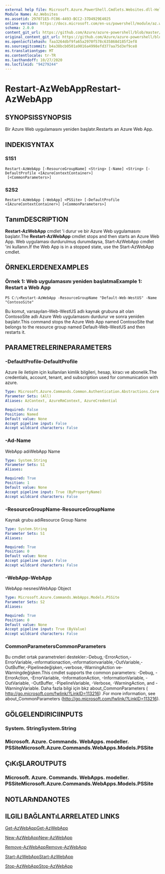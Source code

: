 ```yaml
---
external help file: Microsoft.Azure.PowerShell.Cmdlets.Websites.dll-Help.xml
Module Name: Az.Websites
ms.assetid: 297071E5-FC06-4493-BCC2-37D4929E4025
online version: https://docs.microsoft.com/en-us/powershell/module/az.websites/restart-azwebapp
schema: 2.0.0
content_git_url: https://github.com/Azure/azure-powershell/blob/master/src/Websites/Websites/help/Restart-AzWebApp.md
original_content_git_url: https://github.com/Azure/azure-powershell/blob/master/src/Websites/Websites/help/Restart-AzWebApp.md
ms.openlocfilehash: faa3264dbf9fa65a2970f578c635868d185f2ef8
ms.sourcegitcommit: b4a38bcb0501a9016a4998efd377aa75d3ef9ce8
ms.translationtype: MT
ms.contentlocale: tr-TR
ms.lasthandoff: 10/27/2020
ms.locfileid: "94279244"
---
```

# <span data-ttu-id="cc50c-101">Restart-AzWebApp</span><span class="sxs-lookup"><span data-stu-id="cc50c-101">Restart-AzWebApp</span></span>

## <span data-ttu-id="cc50c-102">SYNOPSIS</span><span class="sxs-lookup"><span data-stu-id="cc50c-102">SYNOPSIS</span></span>
<span data-ttu-id="cc50c-103">Bir Azure Web uygulamasını yeniden başlatır.</span><span class="sxs-lookup"><span data-stu-id="cc50c-103">Restarts an Azure Web App.</span></span>

## <span data-ttu-id="cc50c-104">INDEKI</span><span class="sxs-lookup"><span data-stu-id="cc50c-104">SYNTAX</span></span>

### <span data-ttu-id="cc50c-105">S1</span><span class="sxs-lookup"><span data-stu-id="cc50c-105">S1</span></span>
```
Restart-AzWebApp [-ResourceGroupName] <String> [-Name] <String> [-DefaultProfile <IAzureContextContainer>]
 [<CommonParameters>]
```

### <span data-ttu-id="cc50c-106">S2</span><span class="sxs-lookup"><span data-stu-id="cc50c-106">S2</span></span>
```
Restart-AzWebApp [-WebApp] <PSSite> [-DefaultProfile <IAzureContextContainer>] [<CommonParameters>]
```

## <span data-ttu-id="cc50c-107">Tanım</span><span class="sxs-lookup"><span data-stu-id="cc50c-107">DESCRIPTION</span></span>
<span data-ttu-id="cc50c-108">**Restart-AzWebApp** cmdlet 'i durur ve bir Azure Web uygulamasını başlatır.</span><span class="sxs-lookup"><span data-stu-id="cc50c-108">The **Restart-AzWebApp** cmdlet stops and then starts an Azure Web App.</span></span>
<span data-ttu-id="cc50c-109">Web uygulaması durdurulmuş durumdaysa, Start-AzWebApp cmdlet 'ini kullanın.</span><span class="sxs-lookup"><span data-stu-id="cc50c-109">If the Web App is in a stopped state, use the Start-AzWebApp cmdlet.</span></span>

## <span data-ttu-id="cc50c-110">ÖRNEKLERDEN</span><span class="sxs-lookup"><span data-stu-id="cc50c-110">EXAMPLES</span></span>

### <span data-ttu-id="cc50c-111">Örnek 1: Web uygulamasını yeniden başlatma</span><span class="sxs-lookup"><span data-stu-id="cc50c-111">Example 1: Restart a Web App</span></span>
```
PS C:\>Restart-AzWebApp -ResourceGroupName "Default-Web-WestUS" -Name "ContosoSite"
```

<span data-ttu-id="cc50c-112">Bu komut, varsayılan-Web-WestUS adlı kaynak grubuna ait olan ContosoSite adlı Azure Web uygulamasını durdurur ve sonra yeniden başlatır.</span><span class="sxs-lookup"><span data-stu-id="cc50c-112">This command stops the Azure Web App named ContosoSite that belongs to the resource group named Default-Web-WestUS and then restarts it.</span></span>

## <span data-ttu-id="cc50c-113">PARAMETRELERINE</span><span class="sxs-lookup"><span data-stu-id="cc50c-113">PARAMETERS</span></span>

### <span data-ttu-id="cc50c-114">-DefaultProfile</span><span class="sxs-lookup"><span data-stu-id="cc50c-114">-DefaultProfile</span></span>
<span data-ttu-id="cc50c-115">Azure ile iletişim için kullanılan kimlik bilgileri, hesap, kiracı ve abonelik.</span><span class="sxs-lookup"><span data-stu-id="cc50c-115">The credentials, account, tenant, and subscription used for communication with azure.</span></span>

```yaml
Type: Microsoft.Azure.Commands.Common.Authentication.Abstractions.Core.IAzureContextContainer
Parameter Sets: (All)
Aliases: AzContext, AzureRmContext, AzureCredential

Required: False
Position: Named
Default value: None
Accept pipeline input: False
Accept wildcard characters: False
```

### <span data-ttu-id="cc50c-116">-Ad</span><span class="sxs-lookup"><span data-stu-id="cc50c-116">-Name</span></span>
<span data-ttu-id="cc50c-117">WebApp adı</span><span class="sxs-lookup"><span data-stu-id="cc50c-117">WebApp Name</span></span>

```yaml
Type: System.String
Parameter Sets: S1
Aliases:

Required: True
Position: 1
Default value: None
Accept pipeline input: True (ByPropertyName)
Accept wildcard characters: False
```

### <span data-ttu-id="cc50c-118">-ResourceGroupName</span><span class="sxs-lookup"><span data-stu-id="cc50c-118">-ResourceGroupName</span></span>
<span data-ttu-id="cc50c-119">Kaynak grubu adı</span><span class="sxs-lookup"><span data-stu-id="cc50c-119">Resource Group Name</span></span>

```yaml
Type: System.String
Parameter Sets: S1
Aliases:

Required: True
Position: 0
Default value: None
Accept pipeline input: False
Accept wildcard characters: False
```

### <span data-ttu-id="cc50c-120">-WebApp</span><span class="sxs-lookup"><span data-stu-id="cc50c-120">-WebApp</span></span>
<span data-ttu-id="cc50c-121">WebApp nesnesi</span><span class="sxs-lookup"><span data-stu-id="cc50c-121">WebApp Object</span></span>

```yaml
Type: Microsoft.Azure.Commands.WebApps.Models.PSSite
Parameter Sets: S2
Aliases:

Required: True
Position: 0
Default value: None
Accept pipeline input: True (ByValue)
Accept wildcard characters: False
```

### <span data-ttu-id="cc50c-122">CommonParameters</span><span class="sxs-lookup"><span data-stu-id="cc50c-122">CommonParameters</span></span>
<span data-ttu-id="cc50c-123">Bu cmdlet ortak parametreleri destekler:-Debug,-ErrorAction,-ErrorVariable,-ınformationaction,-ınformationvariable,-OutVariable,-OutBuffer,-Pipelinedeğişken,-verbose,-WarningAction ve-Warningdeğişken.</span><span class="sxs-lookup"><span data-stu-id="cc50c-123">This cmdlet supports the common parameters: -Debug, -ErrorAction, -ErrorVariable, -InformationAction, -InformationVariable, -OutVariable, -OutBuffer, -PipelineVariable, -Verbose, -WarningAction, and -WarningVariable.</span></span> <span data-ttu-id="cc50c-124">Daha fazla bilgi için bkz about_CommonParameters ( http://go.microsoft.com/fwlink/?LinkID=113216) .</span><span class="sxs-lookup"><span data-stu-id="cc50c-124">For more information, see about_CommonParameters (http://go.microsoft.com/fwlink/?LinkID=113216).</span></span>

## <span data-ttu-id="cc50c-125">GÖLGELENDIRICI</span><span class="sxs-lookup"><span data-stu-id="cc50c-125">INPUTS</span></span>

### <span data-ttu-id="cc50c-126">System. String</span><span class="sxs-lookup"><span data-stu-id="cc50c-126">System.String</span></span>

### <span data-ttu-id="cc50c-127">Microsoft. Azure. Commands. WebApps. modeller. PSSite</span><span class="sxs-lookup"><span data-stu-id="cc50c-127">Microsoft.Azure.Commands.WebApps.Models.PSSite</span></span>

## <span data-ttu-id="cc50c-128">ÇıKıŞLAR</span><span class="sxs-lookup"><span data-stu-id="cc50c-128">OUTPUTS</span></span>

### <span data-ttu-id="cc50c-129">Microsoft. Azure. Commands. WebApps. modeller. PSSite</span><span class="sxs-lookup"><span data-stu-id="cc50c-129">Microsoft.Azure.Commands.WebApps.Models.PSSite</span></span>

## <span data-ttu-id="cc50c-130">NOTLARıNDA</span><span class="sxs-lookup"><span data-stu-id="cc50c-130">NOTES</span></span>

## <span data-ttu-id="cc50c-131">ILGILI BAĞLANTıLAR</span><span class="sxs-lookup"><span data-stu-id="cc50c-131">RELATED LINKS</span></span>

[<span data-ttu-id="cc50c-132">Get-AzWebApp</span><span class="sxs-lookup"><span data-stu-id="cc50c-132">Get-AzWebApp</span></span>](./Get-AzWebApp.md)

[<span data-ttu-id="cc50c-133">New-AzWebApp</span><span class="sxs-lookup"><span data-stu-id="cc50c-133">New-AzWebApp</span></span>](./New-AzWebApp.md)

[<span data-ttu-id="cc50c-134">Remove-AzWebApp</span><span class="sxs-lookup"><span data-stu-id="cc50c-134">Remove-AzWebApp</span></span>](./Remove-AzWebApp.md)

[<span data-ttu-id="cc50c-135">Start-AzWebApp</span><span class="sxs-lookup"><span data-stu-id="cc50c-135">Start-AzWebApp</span></span>](./Start-AzWebApp.md)

[<span data-ttu-id="cc50c-136">Stop-AzWebApp</span><span class="sxs-lookup"><span data-stu-id="cc50c-136">Stop-AzWebApp</span></span>](./Stop-AzWebApp.md)


